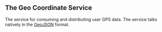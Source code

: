 ## The Geo Coordinate Service

The service for consuming and distributing user GPS data.
The service talks natively in the 
[GeoJSON](http://geojson.org/geojson-spec.html)
format.
